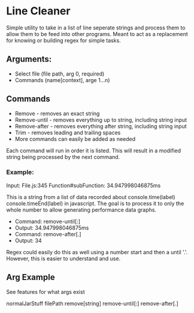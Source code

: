 # Line Cleaner
Simple utility to take in a list of line seperate strings and process them to allow them to be feed into other programs. Meant to act as a replacement for knowing or building regex for simple tasks.

## Arguments:
* Select file (file path, arg 0, required)
* Commands (name[context], arge 1...n)

## Commands
* Remove - removes an exact string
* Remove-until - removes everything up to string, including string input
* Remove-after - removes everything after string, including string input
* Trim - removes leading and trailing spaces
* More commands can easily be added as needed


Each command will run in order it is listed. This will result in a modified string being processed by the next command.

### Example:
Input: File.js:345 Function#subFunction: 34.947998046875ms

This is a string from a list of data recorded about console.time(label) console.timeEnd(label) in javascript. The goal is to process it to only the whole number to allow generating performance data graphs.

* Command: remove-until[:]
* Output: 34.947998046875ms
* Command: remove-after[.]
* Output: 34

Regex could easily do this as well using a number start and then a until '.'. However, this is easier to understand and use.

## Arg Example
See features for what args exist

normalJarStuff filePath remove[string] remove-until[:] remove-after[.]
